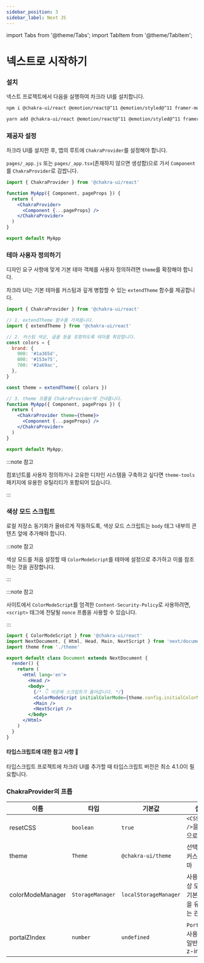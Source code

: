 ```yaml
---
sidebar_position: 3
sidebar_label: Next JS
---
```


import Tabs from '@theme/Tabs';
import TabItem from '@theme/TabItem';

# 넥스트로 시작하기

### 설치

넥스트 프로젝트에서 다음을 실행하여 차크라 UI를 설치합니다.

<Tabs groupId="package-manager">
  <TabItem value="npm" label="npm" default>

```bash
npm i @chakra-ui/react @emotion/react@^11 @emotion/styled@^11 framer-motion@^6
```

  </TabItem>
  <TabItem value="yarn" label="Yarn">

```bash
yarn add @chakra-ui/react @emotion/react@^11 @emotion/styled@^11 framer-motion@^6
```

  </TabItem>
</Tabs>

### 제공자 설정

차크라 UI를 설치한 후, 앱의 루트에 `ChakraProvider`를 설정해야 합니다.

`pages/_app.js` 또는 `pages/_app.tsx`(존재하지 않으면 생성함)으로 가서 `Component`를 `ChakraProvider`로 감쌉니다.

```jsx title="pages/_app.js"
import { ChakraProvider } from '@chakra-ui/react'

function MyApp({ Component, pageProps }) {
  return (
    <ChakraProvider>
      <Component {...pageProps} />
    </ChakraProvider>
  )
}

export default MyApp
```

### 테마 사용자 정의하기

디자인 요구 사항에 맞게 기본 테마 객체를 사용자 정의하려면 `theme`를 확장해야 합니다.

차크라 UI는 기본 테마를 커스텀과 깊게 병합할 수 있는 `extendTheme` 함수를 제공합니다.

```jsx title="pages/_app.js"
import { ChakraProvider } from '@chakra-ui/react'

// 1. extendTheme 함수를 가져옵니다.
import { extendTheme } from '@chakra-ui/react'

// 2. 커스텀 색상, 글꼴 등을 포함하도록 테마를 확장합니다.
const colors = {
  brand: {
    900: '#1a365d',
    800: '#153e75',
    700: '#2a69ac',
  },
}

const theme = extendTheme({ colors })

// 3. theme 프롭을 ChakraProvider에 건네줍니다.
function MyApp({ Component, pageProps }) {
  return (
    <ChakraProvider theme={theme}>
      <Component {...pageProps} />
    </ChakraProvider>
  )
}

export default MyApp;
```

:::note 참고

컴포넌트를 사용자 정의하거나 고유한 디자인 시스템을 구축하고 싶다면
`theme-tools` 패키지에 유용한 유틸리티가 포함되어 있습니다.

:::

### 색상 모드 스크립트

로컬 저장소 동기화가 올바르게 작동하도록, 색상 모드 스크립트는 `body` 태그 내부의
콘텐츠 앞에 추가해야 합니다.

:::note 참고

색상 모드를 처음 설정할 때 `ColorModeScript`를 테마에 설정으로 추가하고 이를 참조하는 것을 권장합니다.

:::

:::note 참고

사이트에서 `ColorModeScript`를 엄격한 `Content-Security-Policy`로 사용하려면, `<script>` 태그에 전달될 `nonce` 프롭을 사용할 수 있습니다.

:::

```jsx title="pages/_document.js"
import { ColorModeScript } from '@chakra-ui/react'
import NextDocument, { Html, Head, Main, NextScript } from 'next/document'
import theme from './theme'

export default class Document extends NextDocument {
  render() {
    return (
      <Html lang='en'>
        <Head />
        <body>
          {/* 👇 이곳에 스크립트가 들어갑니다. */}
          <ColorModeScript initialColorMode={theme.config.initialColorMode} />
          <Main />
          <NextScript />
        </body>
      </Html>
    )
  }
}
```

#### 타입스크립트에 대한 참고 사항 🚨

타입스크립트 프로젝트에 차크라 UI를 추가할 때 타입스크립트 버전은 최소 4.1.0이 필요합니다.

### ChakraProvider의 프롭

| 이름 | 타입 | 기본값 | 설명 |
| ---------------- | ---------------- | --------------------- | --------------------------------------------------- |
| resetCSS | `boolean` | `true` | `<CSSReset />`을 자동으로 포함 |
| theme | `Theme` | `@chakra-ui/theme` | 선택적인 커스텀 테마 |
| colorModeManager | `StorageManager` | `localStorageManager` | 사용자 색상 모드의 기본 설정을 유지하는 관리자 |
| portalZIndex | `number` | `undefined` | `Portal`에 사용되는 일반적인 z-index |